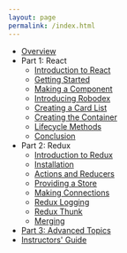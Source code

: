 ```yaml
---
layout: page
permalink: /index.html
---
```


- [Overview]({{'/overview/'|absolute_url}})
- Part 1: React
  - [Introduction to React]({{'/a0-react-intro/'|absolute_url}})
  - [Getting Started]({{'/a1-start/'|absolute_url}})
  - [Making a Component]({{'/a2-component/'|absolute_url}})
  - [Introducing Robodex]({{'/a3-outline/'|absolute_url}})
  - [Creating a Card List]({{'/a4-cardlist/'|absolute_url}})
  - [Creating the Container]({{'/a5-container/'|absolute_url}})
  - [Lifecycle Methods]({{'/a6-lifecycles/'|absolute_url}})
  - [Conclusion]({{'/a7-conclusion/'|absolute_url}})
- Part 2: Redux
  - [Introduction to Redux]({{'/b0-redux-intro/'|absolute_url}})
  - [Installation]({{'/b1-install/'|absolute_url}})
  - [Actions and Reducers]({{'/b2-action-reducer/'|absolute_url}})
  - [Providing a Store]({{'/b3-store/'|absolute_url}})
  - [Making Connections]({{'/b4-connect/'|absolute_url}})
  - [Redux Logging]({{'/b5-logging/'|absolute_url}})
  - [Redux Thunk]({{'/b6-thunk/'|absolute_url}})
  - [Merging]({{'/b7-merge/'|absolute_url}})
- [Part 3: Advanced Topics]({{'/advanced/'|absolute_url}})
- [Instructors' Guide]({{'/guide/'|absolute_url}})
